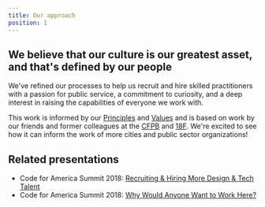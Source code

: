 ```yaml
---
title: Our approach
position: 1
---
```


## We believe that our culture is our greatest asset, and that's defined by our people

We've refined our processes to help us recruit and hire skilled practitioners with a passion for public service, a commitment to curiosity, and a deep interest in raising the capabilities of everyone we work with.

This work is informed by our  [Principles](http://projects.austintexas.io/projects/becoming-odd/about/principles/) and [Values](http://projects.austintexas.io/projects/becoming-odd/about/values/) and is based on work by our friends and former colleagues at the [CFPB](https://consumerfinance.gov) and [18F](https://18f.gsa.gov). We're excited to see how it can inform the work of more cities and public sector organizations!


## Related presentations
- Code for America Summit 2018: [Recruiting & Hiring More Design & Tech Talent](https://docs.google.com/presentation/d/e/2PACX-1vSrWHlVUPMH_5kCUxHmkmYngfDsMCM6ZOUcddSTNfeYFRKb2aPNkLvT3YFyG9SWzHeqNdzqyiVXh2Ls/pub?start=false&loop=false&delayms=3000)
- Code for America Summit 2018: [Why Would Anyone Want to Work Here?](https://docs.google.com/presentation/d/e/2PACX-1vRjMdF5oad6hiObWCXVtoP5P-QtHc7Co9YOMp1KuNynN6LmX4BMfCN19Oq56cboqMUUCryb5t6xq3XO/pub?start=false&loop=false&delayms=3000)
